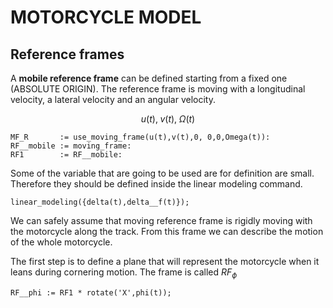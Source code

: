# MOTORCYCLE MODEL

## Reference frames

A **mobile reference frame** can be defined starting from a fixed one (ABSOLUTE ORIGIN). The reference frame is moving with a longitudinal velocity, a lateral velocity and an angular velocity.

$$u(t), \; v(t), \; \Omega(t)$$

```
MF_R       := use_moving_frame(u(t),v(t),0, 0,0,Omega(t)):
RF__mobile := moving_frame:
RF1        := RF__mobile: 
```

Some of the variable that are going to be used are for definition are small. Therefore they should be defined inside the linear modeling command.


```
linear_modeling({delta(t),delta__f(t)});
```

We can safely assume that moving reference frame is rigidly moving with the motorcycle along the track. From this frame we can describe the motion of the whole motorcycle.

The first step is to define a plane that will represent the motorcycle when it leans during cornering motion. The frame is called $RF_\phi$


```
RF__phi := RF1 * rotate('X',phi(t));
```